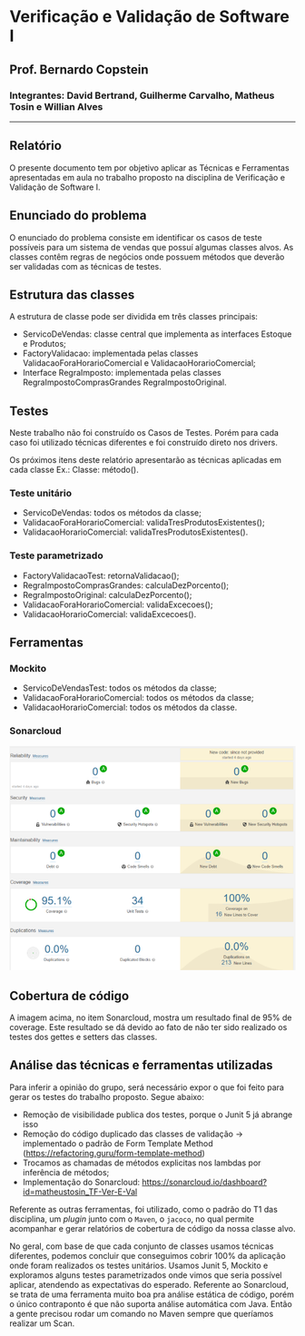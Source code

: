 # Verificação e Validação de Software I

## Prof. Bernardo Copstein

### Integrantes: David Bertrand, Guilherme Carvalho, Matheus Tosin e Willian Alves

---

## Relatório 
O presente documento tem por objetivo aplicar as Técnicas e Ferramentas apresentadas em aula no trabalho proposto na disciplina de Verificação e Validação de Software I.

## Enunciado do problema

O enunciado do problema consiste em identificar os casos de teste possíveis para um sistema de vendas que possuí algumas classes alvos. As classes contêm regras de negócios onde possuem métodos que deverão ser validadas com as técnicas de testes.

## Estrutura das classes

A estrutura de classe pode ser dividida em três classes principais:

- ServicoDeVendas: classe central que implementa as interfaces Estoque e Produtos;
- FactoryValidacao: implementada pelas classes ValidacaoForaHorarioComercial e ValidacaoHorarioComercial;
- Interface RegraImposto: implementada pelas classes RegraImpostoComprasGrandes RegraImpostoOriginal.

## Testes

Neste trabalho não foi construído os Casos de Testes. Porém para cada caso foi utilizado técnicas diferentes e foi construído direto nos drivers.

Os próximos itens deste relatório apresentarão as técnicas aplicadas em cada classe
Ex.: Classe: método().

### Teste unitário
 - ServicoDeVendas: todos os métodos da classe;
- ValidacaoForaHorarioComercial:  validaTresProdutosExistentes();
- ValidacaoHorarioComercial: validaTresProdutosExistentes().

### Teste parametrizado
- FactoryValidacaoTest: retornaValidacao();
- RegraImpostoComprasGrandes: calculaDezPorcento();
- RegraImpostoOriginal: calculaDezPorcento();
- ValidacaoForaHorarioComercial: validaExcecoes();
- ValidacaoHorarioComercial: validaExcecoes().

## Ferramentas
### Mockito 
- ServicoDeVendasTest: todos os métodos da classe;
- ValidacaoForaHorarioComercial: todos os métodos da classe;
- ValidacaoHorarioComercial: todos os métodos da classe.

### Sonarcloud
![Sonarcloud](utils/sonarcloud.png)


## Cobertura de código

A imagem acima, no item Sonarcloud, mostra um resultado final de 95% de coverage. Este resultado se dá devido ao fato de não ter sido realizado os testes dos gettes e setters das classes.

## Análise das técnicas e ferramentas utilizadas

Para inferir a opinião do grupo, será necessário expor o que foi feito para gerar os testes do trabalho proposto. Segue abaixo:
- Remoção de visibilidade publica dos testes, porque o Junit 5 já abrange isso
- Remoção do código duplicado das classes de validação -> implementado o padrão de Form Template Method (https://refactoring.guru/form-template-method)
- Trocamos as chamadas de métodos explicitas nos lambdas por inferência de métodos;
- Implementação do Sonarcloud: https://sonarcloud.io/dashboard?id=matheustosin_TF-Ver-E-Val

Referente as outras ferramentas, foi utilizado, como o padrão do T1 das disciplina, um *plugin* junto com o `Maven`, o `jacoco`, no qual permite acompanhar e gerar relatórios de cobertura de código da nossa classe alvo.

No geral, com base de que cada conjunto de classes usamos técnicas diferentes, podemos concluir que conseguimos cobrir 100% da aplicação onde foram realizados os testes unitários. Usamos Junit 5, Mockito e exploramos alguns testes parametrizados onde vimos que seria possível aplicar, atendendo as expectativas do esperado.
Referente ao Sonarcloud, se trata de uma ferramenta muito boa pra análise estática de código, porém o único contraponto é que não suporta análise automática com Java. Então a gente precisou rodar um comando no Maven sempre que queríamos realizar um Scan. 
